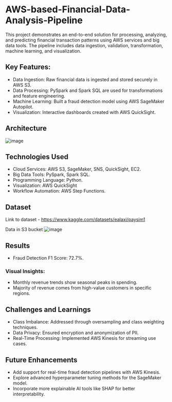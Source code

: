 # AWS-based-Financial-Data-Analysis-Pipeline

This project demonstrates an end-to-end solution for processing, analyzing, and predicting financial transaction patterns using AWS services and big data tools. The pipeline includes data ingestion, validation, transformation, machine learning, and visualization.

## Key Features:
- Data Ingestion: Raw financial data is ingested and stored securely in AWS S3.
- Data Processing: PySpark and Spark SQL are used for transformations and feature engineering.
- Machine Learning: Built a fraud detection model using AWS SageMaker Autopilot.
- Visualization: Interactive dashboards created with AWS QuickSight.

## Architecture
![image](https://github.com/user-attachments/assets/896b1903-61b9-415e-82d8-f0b6ee9fddf8)

## Technologies Used
- Cloud Services: AWS S3, SageMaker, SNS, QuickSight, EC2.
- Big Data Tools: PySpark, Spark SQL.
- Programming Language: Python.
- Visualization: AWS QuickSight
- Workflow Automation: AWS Step Functions.

## Dataset
Link to dataset - https://www.kaggle.com/datasets/ealaxi/paysim1

Data in S3 bucket
![image](https://github.com/user-attachments/assets/d395ec83-2dbe-4348-a4cf-53daf3fad28a)

## Results
- Fraud Detection F1 Score: 72.7%.
### Visual Insights:
- Monthly revenue trends show seasonal peaks in spending.
- Majority of revenue comes from high-value customers in specific regions.

## Challenges and Learnings
- Class Imbalance: Addressed through oversampling and class weighting techniques.
- Data Privacy: Ensured encryption and anonymization of PII.
- Real-Time Processing: Implemented AWS Kinesis for streaming use cases.

## Future Enhancements
- Add support for real-time fraud detection pipelines with AWS Kinesis.
- Explore advanced hyperparameter tuning methods for the SageMaker model.
- Incorporate more explainable AI tools like SHAP for better interpretability.
